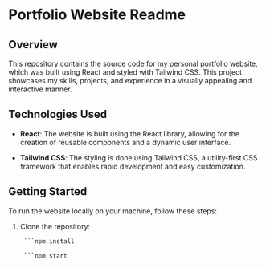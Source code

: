 # Portfolio Website Readme

## Overview

This repository contains the source code for my personal portfolio website, which was built using React and styled with Tailwind CSS. This project showcases my skills, projects, and experience in a visually appealing and interactive manner.

## Technologies Used

- **React**: The website is built using the React library, allowing for the creation of reusable components and a dynamic user interface.

- **Tailwind CSS**: The styling is done using Tailwind CSS, a utility-first CSS framework that enables rapid development and easy customization.

## Getting Started

To run the website locally on your machine, follow these steps:

1. Clone the repository:

   ```bash
    ```npm install

    ```npm start

